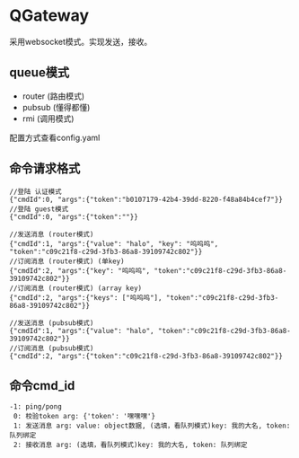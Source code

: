 # QGateway

采用websocket模式。实现发送，接收。

## queue模式
- router (路由模式)
- pubsub (懂得都懂)
- rmi (调用模式)

配置方式查看config.yaml

## 命令请求格式
```
//登陆 认证模式
{"cmdId":0, "args":{"token":"b0107179-42b4-39dd-8220-f48a84b4cef7"}}
//登陆 guest模式
{"cmdId":0, "args":{"token":""}}

//发送消息 (router模式)
{"cmdId":1, "args":{"value": "halo", "key": "呜呜呜", "token":"c09c21f8-c29d-3fb3-86a8-39109742c802"}}
//订阅消息 (router模式) (单key)
{"cmdId":2, "args":{"key": "呜呜呜", "token":"c09c21f8-c29d-3fb3-86a8-39109742c802"}}
//订阅消息 (router模式) (array key)
{"cmdId":2, "args":{"keys": ["呜呜呜"], "token":"c09c21f8-c29d-3fb3-86a8-39109742c802"}}

//发送消息 (pubsub模式)
{"cmdId":1, "args":{"value": "halo", "token":"c09c21f8-c29d-3fb3-86a8-39109742c802"}}
//订阅消息 (pubsub模式)
{"cmdId":2, "args":{"token":"c09c21f8-c29d-3fb3-86a8-39109742c802"}}
```

## 命令cmd_id
```
-1: ping/pong
 0: 校验token arg: {'token': '嘿嘿嘿'}
 1: 发送消息 arg: value: object数据, (选填，看队列模式)key: 我的大名, token: 队列绑定
 2: 接收消息 arg: (选填，看队列模式)key: 我的大名, token: 队列绑定
```
